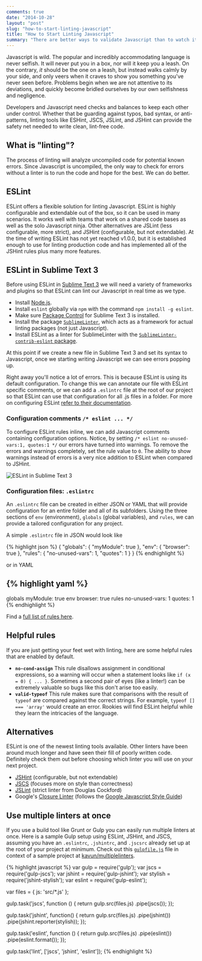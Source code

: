 ```yaml
---
comments: true
date: "2014-10-28"
layout: "post"
slug: "how-to-start-linting-javascript"
title: "How to Start Linting Javascript"
summary: "There are better ways to validate Javascript than to watch it fail when it runs."
---
```


Javascript is wild. The popular and incredibly accommodating language is never
selfish. It will never put you in a box, nor will it keep you a leash. On the
contrary, _it_ should be the one on a leash, but instead walks calmly by your
side, and only veers when it craves to show you something you've never seen
before. Problems begin when we are not attentive to its deviations, and quickly
become bridled ourselves by our own selfishness and negligence.

Developers and Javascript need checks and balances to keep each other under
control. Whether that be guarding against typos, bad syntax, or anti-patterns,
linting tools like ESHint, JSCS, JSLint, and JSHint can provide the safety net needed
to write clean, lint-free code.

## What is "linting"?

The process of linting will analyze uncompiled code for potential known errors.
Since Javascript is uncompiled, the only way to check for errors without
a linter is to run the code and hope for the best. We can do better.

## ESLint

ESLint offers a flexible solution for linting Javascript. ESLint is highly
configurable and extendable out of the box, so it can be used in many scenarios.
It works well with teams that work on a shared code bases as well as the solo
Javascript ninja. Other alternatives are JSLint (less configurable,
more strict), and JSHint (configurable, but not extendable). At the time of
writing ESLint has not yet reached v1.0.0, but it is established enough to use for
linting production code and has implemented all of the JSHint rules plus many
more features.

## ESLint in Sublime Text 3

Before using ESLint in [Sublime Text 3](http://www.sublimetext.com/3) we will
need a variety of frameworks and
plugins so that ESLint can lint our Javascript in real time as we type.

- Install [Node.js](http://nodejs.org/).
- Install `eslint` globally via `npm` with the command `npm install -g eslint`.
- Make sure [Package Control](https://sublime.wbond.net/installation) for Sublime Text 3 is installed.
- Install the package [`SublimeLinter`](http://sublimelinter.readthedocs.org/en/latest/installation.html),
which acts as a framework for actual linting packages (not just Javascript).
- Install ESLint as a linter for SublimeLinter with the [`SublimeLinter-contrib-eslint` package](https://github.com/roadhump/SublimeLinter-eslint).

At this point if we create a new file in Sublime Text 3 and set its syntax to Javascript,
once we starting writing Javascript we can see errors popping up.

Right away you'll notice a lot of errors. This is because ESLint is using its
default configuration. To change this we can annotate our file with ESLint
specific comments, or we can add a `.eslintrc` file at the root of our project
so that ESLint can use that configuration for all .js files in a folder. For
more on configuring ESLint
[refer to their documentation](http://eslint.org/docs/configuring/).

### Configuration comments `/* eslint ... */`

To configure ESLint rules inline, we can add Javascript comments containing
configuration options. Notice, by setting `/* eslint no-unused-vars:1, quotes:1 */`
our errors have turned into warnings. To remove the errors and warnings completely,
set the rule value to `0`. The ability to show warnings instead of errors is a
very nice addition to ESLint when compared to JSHint.

<img alt="ESLint in Sublime Text 3" class="lazyload" data-src="/assets/lint-eslint-sublime-1.png">

### Configuration files: `.eslintrc`

An `.eslintrc` file can be created in either JSON or YAML that will provide configuration
for an entire folder and all of its subfolders. Using the three sections of `env`
(environment), `globals` (global variables), and `rules`, we can provide a tailored
configuration for any project.

A simple `.eslintrc` file in JSON would look like

{% highlight json %}
{
    "globals": {
        "myModule": true
    },
    "env": {
        "browser": true
    },
    "rules": {
        "no-unused-vars": 1,
        "quotes": 1
    }
}
{% endhighlight %}

or in YAML

{% highlight yaml %}
---
  globals
    myModule: true
  env
    browser: true
  rules
    no-unused-vars: 1
    quotes: 1
{% endhighlight %}

Find a [full list of rules here](http://eslint.org/docs/rules/).

## Helpful rules

If you are just getting your feet wet with linting, here are some helpful rules that are enabled by default.

- **`no-cond-assign`** This rule disallows assignment in conditional expressions, so a warning will occur when a statement looks like `if (x = 0) { ... }`. Sometimes a second pair of eyes (like a linter!) can be extremely valuable so bugs like this don't arise too easily.
- **`valid-typeof`** This rule makes sure that comparisons with the result of `typeof` are compared against the correct strings. For example, `typeof [] === 'array'` would create an error. Rookies will find ESLint helpful while they learn the intricacies of the language.

## Alternatives

ESLint is one of the newest linting tools available. Other linters have been around much longer and have seen their fill of poorly written code. Definitely check them out before choosing which linter you will use on your next project.

- [JSHint](http://www.jshint.com/) (configurable, but not extendable)
- [JSCS](https://www.npmjs.org/package/jscs) (focuses more on style than correctness)
- [JSLint](http://www.jslint.com/) (strict linter from Douglas Cockford)
- Google's [Closure Linter](https://developers.google.com/closure/utilities/) (follows the [Google Javascript Style Guide](http://google-styleguide.googlecode.com/svn/trunk/Javascriptguide.xml))

## Use multiple linters at once

If you use a build tool like Grunt or Gulp you can easily run multiple linters at once. Here is a sample Gulp setup using ESLint, JSHint, and JSCS, assuming you have an `.eslintrc`, `.jshintrc`, and `.jscsrc` already set up at the root of your project at minimum. Check out this [`gulpfile.js`](https://github.com/kavun/multiplelinters/blob/master/gulpfile.js) file in context of a sample project at [kavun/multiplelinters](https://github.com/kavun/multiplelinters).

{% highlight javascript %}
var gulp = require('gulp');
var jscs = require('gulp-jscs');
var jshint = require('gulp-jshint');
var stylish = require('jshint-stylish');
var eslint = require('gulp-eslint');

var files = {
    js: 'src/*.js'
};

gulp.task('jscs', function () {
    return gulp.src(files.js)
        .pipe(jscs());
});

gulp.task('jshint', function() {
    return gulp.src(files.js)
        .pipe(jshint())
        .pipe(jshint.reporter(stylish));
});

gulp.task('eslint', function () {
    return gulp.src(files.js)
        .pipe(eslint())
        .pipe(eslint.format());
});

gulp.task('lint', ['jscs', 'jshint', 'eslint']);
{% endhighlight %}

